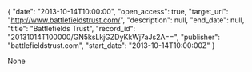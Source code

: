 {
  "date": "2013-10-14T10:00:00", 
  "open_access": true, 
  "target_url": "http://www.battlefieldstrust.com/", 
  "description": null, 
  "end_date": null, 
  "title": "Battlefields Trust", 
  "record_id": "20131014T100000/GN5ksLkjGZDyKkWj7aJs2A==", 
  "publisher": "battlefieldstrust.com", 
  "start_date": "2013-10-14T10:00:00Z"
}

None